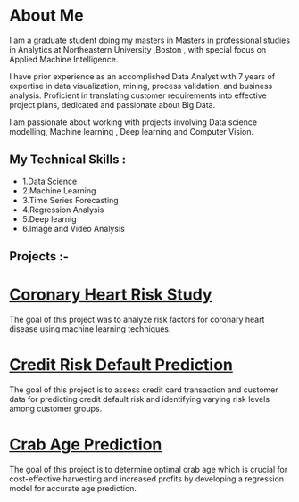 # About Me
I am a graduate student doing my masters in Masters in professional studies in Analytics at Northeastern University ,Boston , with special focus on Applied Machine Intelligence.

I have prior experience as an accomplished Data Analyst with 7 years of expertise in data visualization, mining, process validation, and business analysis. Proficient in translating customer requirements into effective project plans, dedicated and passionate about Big Data.

I am passionate about working with projects involving Data science modelling, Machine learning , Deep learning and Computer Vision.
## My Technical Skills : 
* 1.Data Science
* 2.Machine Learning 
* 3.Time Series Forecasting 
* 4.Regression Analysis
* 5.Deep learnig 
* 6.Image and Video Analysis
## Projects :-
# [Coronary Heart Risk Study](https://sana1410.github.io/R-Projects/)
The goal of this project was to analyze risk factors for coronary heart disease using machine learning techniques.
# [Credit Risk Default Prediction](https://sana1410.github.io/R-Projects/)
The goal of this project is to assess credit card transaction and customer data for predicting credit default risk and identifying varying risk levels among customer groups.
# [Crab Age Prediction](https://sana1410.github.io/Regression-Analysis/)
The goal of this project is to determine optimal crab age which is crucial for cost-effective harvesting and increased profits by developing a regression model for accurate age prediction. 



